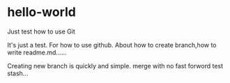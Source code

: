 # hello-world
Just test how to use Git

It's just a test. For how to use github. About how to create branch,how to write readme.md......

Creating new branch is quickly and simple.
merge with no fast forword
test stash...
